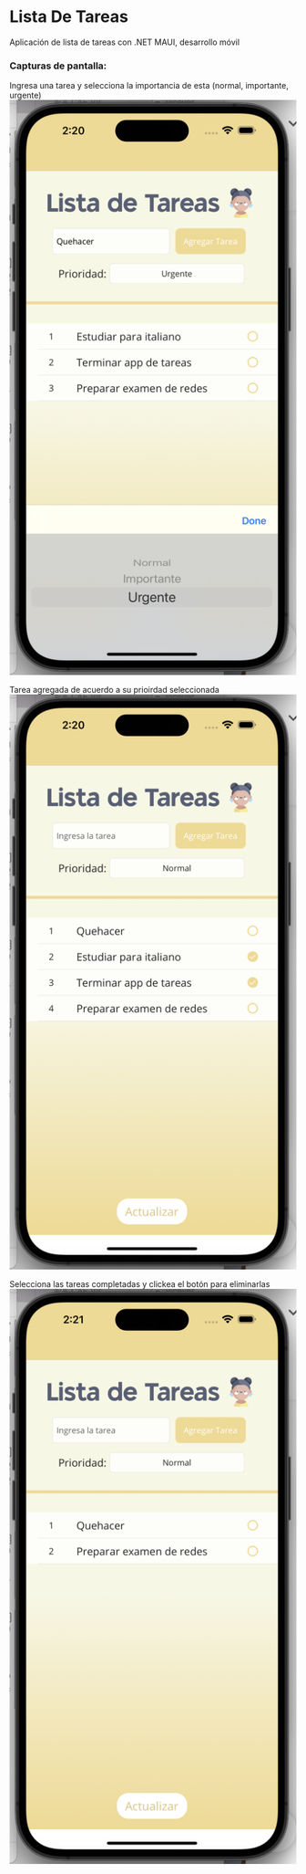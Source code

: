 # Lista De Tareas
Aplicación de lista de tareas con .NET MAUI, desarrollo móvil

### Capturas de pantalla:

Ingresa una tarea y selecciona la importancia de esta (normal, importante, urgente)
![Captura 1](/capturas/1.png)

Tarea agregada de acuerdo a su prioirdad seleccionada
![Captura 2](capturas/2.png)

Selecciona las tareas completadas y clickea el botón para eliminarlas
![Captura 3](capturas/3.png)
